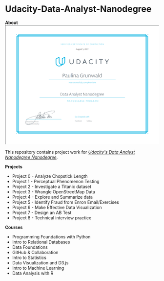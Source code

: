 # Udacity-Data-Analyst-Nanodegree
__About__
![alt](https://github.com/paulina-grunwald/Udacity-Data-Analyst-Nanodegree/blob/master/diploma.png)

This repository contains project work for <em>[Udacity's Data Analyst Nanodegree Nanodegree](https://eu.udacity.com/course/data-analyst-nanodegree--nd002)</em>.

__Projects__

- Project 0 - Analyze Chopstick Length
- Project 1 - Perceptual Phenomenon Testing
- Project 2 - Investigate a Titanic dataset
- Project 3 - Wrangle OpenStreetMap Data
- Project 4 - Explore and Summarize data
- Project 5 - Identify Fraud from Enron Email/Exercises
- Project 6 - Make Effective Data Visualization
- Project 7 - Design an AB Test
- Project 8 - Technical interview practice

__Courses__

- Programming Foundations with Python
- Intro to Relational Databases
- Data Foundations 
- GitHub & Collaboration
- Intro to Statistics
- Data Visualization and D3.js
- Intro to Machine Learning
- Data Analysis with R

